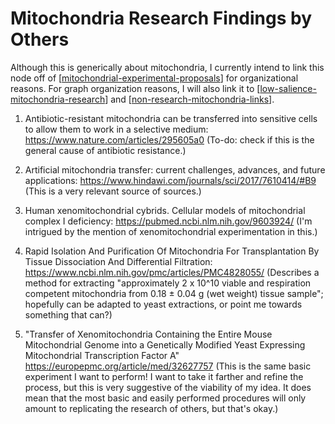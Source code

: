 # Mitochondria Research Findings by Others

Although this is generically about mitochondria, I currently intend to link this node off of [[mitochondrial-experimental-proposals]] for organizational reasons.  For graph organization reasons, I will also link it to [[low-salience-mitochondria-research]] and [[non-research-mitochondria-links]].

1.  Antibiotic-resistant mitochondria can be transferred into sensitive cells to allow them to work in a selective medium: https://www.nature.com/articles/295605a0
(To-do: check if this is the general cause of antibiotic resistance.)

2.  Artificial mitochondria transfer: current challenges, advances, and future applications: https://www.hindawi.com/journals/sci/2017/7610414/#B9
(This is a very relevant source of sources.)

3.  Human xenomitochondrial cybrids. Cellular models of mitochondrial complex I deficiency: https://pubmed.ncbi.nlm.nih.gov/9603924/
(I'm intrigued by the mention of xenomitochondrial experimentation in this.)

4.  Rapid Isolation And Purification Of Mitochondria For Transplantation By Tissue Dissociation And Differential Filtration: https://www.ncbi.nlm.nih.gov/pmc/articles/PMC4828055/
(Describes a method for extracting "approximately 2 x 10^10 viable and respiration competent mitochondria from 0.18 ± 0.04 g (wet weight) tissue sample"; hopefully can be adapted to yeast extractions, or point me towards something that can?)

5.  "Transfer of Xenomitochondria Containing the Entire Mouse Mitochondrial Genome into a Genetically Modified Yeast Expressing Mitochondrial Transcription Factor A"  https://europepmc.org/article/med/32627757
(This is the same basic experiment I want to perform!  I want to take it farther and refine the process, but this is very suggestive of the viability of my idea.  It does mean that the most basic and easily performed procedures will only amount to replicating the research of others, but that's okay.)


[//begin]: # "Autogenerated link references for markdown compatibility"
[mitochondrial-experimental-proposals]: mitochondrial-experimental-proposals "Mitochondrial Experimental Proposals"
[low-salience-mitochondria-research]: low-salience-mitochondria-research "Low Salience Mitochondria Research"
[non-research-mitochondria-links]: non-research-mitochondria-links "Non Research Mitochondria Links"
[//end]: # "Autogenerated link references"